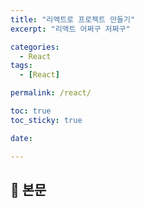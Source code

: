 ```yaml
---
title: "리액트로 프로젝트 만들기"
excerpt: "리액트 어쩌구 저쩌구"

categories:
  - React
tags:
  - [React]

permalink: /react/

toc: true
toc_sticky: true

date: 

---
```


## 🦥 본문

